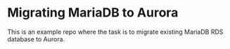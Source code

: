 Migrating MariaDB to Aurora
==========================
This is an example repo where the task is to migrate existing MariaDB RDS
database to Aurora.